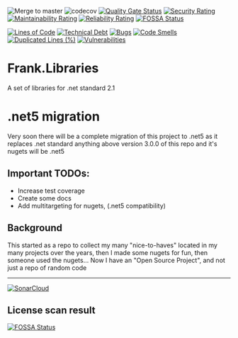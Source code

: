 ![Merge to master](https://github.com/frankhaugen/Frank.Libraries/workflows/Merge/badge.svg)
![codecov](https://codecov.io/gh/frankhaugen/Frank.Libraries/branch/master/graph/badge.svg?token=EJ3RPH6IIG)
[![Quality Gate Status](https://sonarcloud.io/api/project_badges/measure?project=frankhaugen_Frank.Libraries&metric=alert_status)](https://sonarcloud.io/dashboard?id=frankhaugen_Frank.Libraries)
[![Security Rating](https://sonarcloud.io/api/project_badges/measure?project=frankhaugen_Frank.Libraries&metric=security_rating)](https://sonarcloud.io/dashboard?id=frankhaugen_Frank.Libraries)
[![Maintainability Rating](https://sonarcloud.io/api/project_badges/measure?project=frankhaugen_Frank.Libraries&metric=sqale_rating)](https://sonarcloud.io/dashboard?id=frankhaugen_Frank.Libraries)
[![Reliability Rating](https://sonarcloud.io/api/project_badges/measure?project=frankhaugen_Frank.Libraries&metric=reliability_rating)](https://sonarcloud.io/dashboard?id=frankhaugen_Frank.Libraries)
[![FOSSA Status](https://app.fossa.com/api/projects/git%2Bgithub.com%2Ffrankhaugen%2FFrank.Libraries.svg?type=shield)](https://app.fossa.com/projects/git%2Bgithub.com%2Ffrankhaugen%2FFrank.Libraries?ref=badge_shield)

[![Lines of Code](https://sonarcloud.io/api/project_badges/measure?project=frankhaugen_Frank.Libraries&metric=ncloc)](https://sonarcloud.io/dashboard?id=frankhaugen_Frank.Libraries)
[![Technical Debt](https://sonarcloud.io/api/project_badges/measure?project=frankhaugen_Frank.Libraries&metric=sqale_index)](https://sonarcloud.io/dashboard?id=frankhaugen_Frank.Libraries)
[![Bugs](https://sonarcloud.io/api/project_badges/measure?project=frankhaugen_Frank.Libraries&metric=bugs)](https://sonarcloud.io/dashboard?id=frankhaugen_Frank.Libraries)
[![Code Smells](https://sonarcloud.io/api/project_badges/measure?project=frankhaugen_Frank.Libraries&metric=code_smells)](https://sonarcloud.io/dashboard?id=frankhaugen_Frank.Libraries)
[![Duplicated Lines (%)](https://sonarcloud.io/api/project_badges/measure?project=frankhaugen_Frank.Libraries&metric=duplicated_lines_density)](https://sonarcloud.io/dashboard?id=frankhaugen_Frank.Libraries)
[![Vulnerabilities](https://sonarcloud.io/api/project_badges/measure?project=frankhaugen_Frank.Libraries&metric=vulnerabilities)](https://sonarcloud.io/dashboard?id=frankhaugen_Frank.Libraries)

# Frank.Libraries
A set of libraries for .net standard 2.1

# .net5 migration
Very soon there will be a complete migration of this project to .net5 as it replaces .net standard anything above version 3.0.0 of this repo and it's nugets will be .net5

## Important TODOs:
- Increase test coverage
- Create some docs
- Add multitargeting for nugets, (.net5 compatibility)

## Background
This started as a repo to collect my many "nice-to-haves" located in my many projects over the years, then I made some nugets for fun, then someone used the nugets... Now I have an "Open Source Project", and not just a repo of random code
___
[![SonarCloud](https://sonarcloud.io/images/project_badges/sonarcloud-white.svg)](https://sonarcloud.io/dashboard?id=frankhaugen_Frank.Libraries)

## License scan result
[![FOSSA Status](https://app.fossa.com/api/projects/git%2Bgithub.com%2Ffrankhaugen%2FFrank.Libraries.svg?type=large)](https://app.fossa.com/projects/git%2Bgithub.com%2Ffrankhaugen%2FFrank.Libraries?ref=badge_large)
